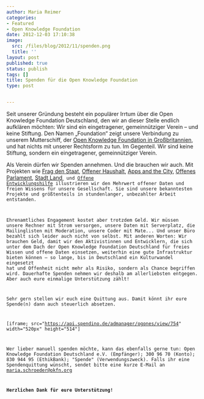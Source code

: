 ```yaml
---
author: Maria Reimer
categories:
- Featured
- Open Knowledge Foundation
date: 2012-12-03 17:10:38
image:
  src: /files/blog/2012/11/spenden.png
  title: ''
layout: post
published: true
status: publish
tags: []
title: Spenden für die Open Knowledge Foundation
type: post


---
```


Seit unserer Gründung besteht ein populärer Irrtum über die Open Knowledge Foundation Deutschland, den wir an dieser Stelle endlich aufklären möchten: Wir sind ein eingetragener, gemeinnütziger Verein – und keine Stiftung. Den Namen „Foundation“ zeigt unsere Verbindung zu unserem Mutterschiff, der [Open Knowledge Foundation in Großbritannien](http://www.okfn.org/), und hat nichts mit unserer Rechtsform zu tun. Im Gegenteil. Wir sind keine Stiftung, sondern ein eingetragener, gemeinnütziger Verein.

Als Verein dürfen wir Spenden annehmen. Und die brauchen wir auch. Mit Projekten wie [Frag den Staat](http://www.fragdenstaat.de/), [Offener Haushalt](http://bund.offenerhaushalt.de/), [Apps and the City](http://www.appsandthecity.net/), [Offenes Parlament](http://offenesparlament.de/), [Stadt Land <Code>](http://www.stadtlandcode.de) und [Offene Entwicklungshilfe](http://www.offene-entwicklungshilfe.de/) illustrieren wir den Mehrwert offener Daten und freien Wissens für unsere Gesellschaft. Sie sind unsere bekanntesten Projekte und größtenteils in stundenlanger, unbezahlter Arbeit entstanden.

Ehrenamtliches Engagement kostet aber trotzdem Geld. Wir müssen unsere Rechner mit Strom versorgen, unsere Daten mit Serverplatz, die Mailinglisten mit Moderation, unsere Coder mit Mate... Und unser Büro bezahlt sich leider auch nicht von selbst. Mit anderen Worten: Wir brauchen Geld, damit wir den Aktivistinnen und Entwicklern, die sich unter dem Dach der Open Knowledge Foundation Deutschland für freies Wissen und offene Daten einsetzen, weiterhin eine gute Infrastruktur bieten können – so lange, bis in Deutschland ein Kulturwandel eingesetzt hat und Offenheit nicht mehr als Risiko, sondern als Chance begriffen wird. Dauerhafte Spenden nehmen wir deshalb am allerliebsten entgegen. Aber auch eure einmalige Unterstützung zählt!

Sehr gern stellen wir euch eine Quittung aus. Damit könnt ihr eure Spende(n) dann auch steuerlich absetzen.

[iframe; src="https://api.spendino.de/admanager/ogones/view/754" width="520px" height="514"]

Wer lieber manuell spenden möchte, kann das ebenfalls gerne tun: Open Knowledge Foundation Deutschland e.V. (Empfänger); 300 96 70 (Konto); 830 944 95 (EthikBank); "Spende" (Verwendungszweck). Falls ihr eine Spendenquittung wünscht, sendet bitte eine kurze E-Mail an maria.schroeder@okfn.org

**Herzlichen Dank für eure Unterstützung!**